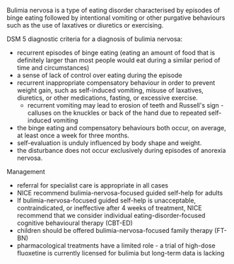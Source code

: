 Bulimia nervosa is a type of eating disorder characterised by episodes of binge eating followed by intentional vomiting or other purgative behaviours such as the use of laxatives or diuretics or exercising.  
  
DSM 5 diagnostic criteria for a diagnosis of bulimia nervosa:  
* recurrent episodes of binge eating (eating an amount of food that is definitely larger than most people would eat during a similar period of time and circumstances)
* a sense of lack of control over eating during the episode
* recurrent inappropriate compensatory behaviour in order to prevent weight gain, such as self\-induced vomiting, misuse of laxatives, diuretics, or other medications, fasting, or excessive exercise.
	+ recurrent vomiting may lead to erosion of teeth and Russell's sign \- calluses on the knuckles or back of the hand due to repeated self\-induced vomiting
* the binge eating and compensatory behaviours both occur, on average, at least once a week for three months.
* self\-evaluation is unduly influenced by body shape and weight.
* the disturbance does not occur exclusively during episodes of anorexia nervosa.

  
Management  
* referral for specialist care is appropriate in all cases
* NICE recommend bulimia\-nervosa\-focused guided self\-help for adults
* If bulimia\-nervosa\-focused guided self\-help is unacceptable, contraindicated, or ineffective after 4 weeks of treatment, NICE recommend that we consider individual eating\-disorder\-focused cognitive behavioural therapy (CBT\-ED)
* children should be offered bulimia\-nervosa\-focused family therapy (FT\-BN)
* pharmacological treatments have a limited role \- a trial of high\-dose fluoxetine is currently licensed for bulimia but long\-term data is lacking
